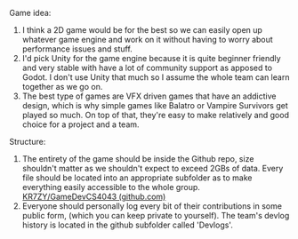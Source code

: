 Game idea:
1. I think a 2D game would be for the best so we can easily open up whatever game engine and work on it without having to worry about performance issues and stuff.
2. I'd pick Unity for the game engine because it is quite beginner friendly and very stable with have a lot of community support as apposed to Godot. I don't use Unity that much so I assume the whole team can learn together as we go on.
3. The best type of games are VFX driven games that have an addictive design, which is why simple games like Balatro or Vampire Survivors get played so much. On top of that, they're easy to make relatively and good choice for a project and a team.

Structure:
1. The entirety of the game should be inside the Github repo, size shouldn't matter as we shouldn't expect to exceed 2GBs of data. Every file should be located into an appropriate subfolder as to make everything easily accessible to the whole group. [KR7ZY/GameDevCS4043 (github.com)](https://github.com/KR7ZY/GameDevCS4043)
2. Everyone should personally log every bit of their contributions in some public form, (which you can keep private to yourself). The team's devlog history is located in the github subfolder called 'Devlogs'.